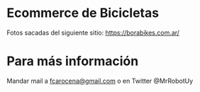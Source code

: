 # Ecommerce de Bicicletas

Fotos sacadas del siguiente sitio: https://borabikes.com.ar/

# Para más información

Mandar mail a fcarocena@gmail.com o en Twitter @MrRobotUy
